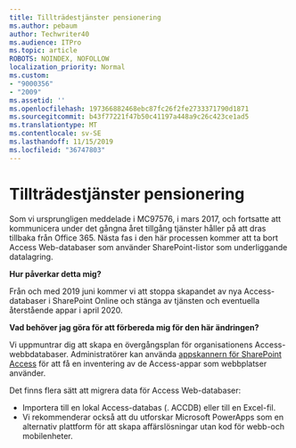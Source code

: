 ```yaml
---
title: Tillträdestjänster pensionering
ms.author: pebaum
author: Techwriter40
ms.audience: ITPro
ms.topic: article
ROBOTS: NOINDEX, NOFOLLOW
localization_priority: Normal
ms.custom:
- "9000356"
- "2009"
ms.assetid: ''
ms.openlocfilehash: 197366882468ebc87fc26f2fe2733371790d1871
ms.sourcegitcommit: b43f77221f47b50c41197a448a9c26c423ce1ad5
ms.translationtype: MT
ms.contentlocale: sv-SE
ms.lasthandoff: 11/15/2019
ms.locfileid: "36747803"
---
```

# <a name="access-services-retirement"></a>Tillträdestjänster pensionering

Som vi ursprungligen meddelade i MC97576, i mars 2017, och fortsatte att kommunicera under det gångna året tillgång tjänster håller på att dras tillbaka från Office 365. Nästa fas i den här processen kommer att ta bort Access Web-databaser som använder SharePoint-listor som underliggande datalagring.

**Hur påverkar detta mig?**

Från och med 2019 juni kommer vi att stoppa skapandet av nya Access-databaser i SharePoint Online och stänga av tjänsten och eventuella återstående appar i april 2020.

**Vad behöver jag göra för att förbereda mig för den här ändringen?**

Vi uppmuntrar dig att skapa en övergångsplan för organisationens Access-webbdatabaser. Administratörer kan använda [appskannern för SharePoint Access](https://github.com/SharePoint/PnP-Tools/tree/master/Solutions/SharePoint.AccessApp.Scanner) för att få en inventering av de Access-appar som webbplatser använder.

Det finns flera sätt att migrera data för Access Web-databaser:

- Importera till en lokal Access-databas (. ACCDB) eller till en Excel-fil.
- Vi rekommenderar också att du utforskar Microsoft PowerApps som en alternativ plattform för att skapa affärslösningar utan kod för webb-och mobilenheter.